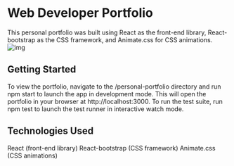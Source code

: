 
# Web Developer Portfolio
This personal portfolio was built using React as the front-end library, React-bootstrap as the CSS framework, and Animate.css for CSS animations.
![img](personal-portfolio/src/assets/img/Screenshot%202023-05-04%20at%2010.54.06%20PM.png)

## Getting Started
To view the portfolio, navigate to the /personal-portfolio directory and run npm start to launch the app in development mode. This will open the portfolio in your browser at http://localhost:3000. 
To run the test suite, run npm test to launch the test runner in interactive watch mode.

## Technologies Used
React (front-end library)
React-bootstrap (CSS framework)
Animate.css (CSS animations)

